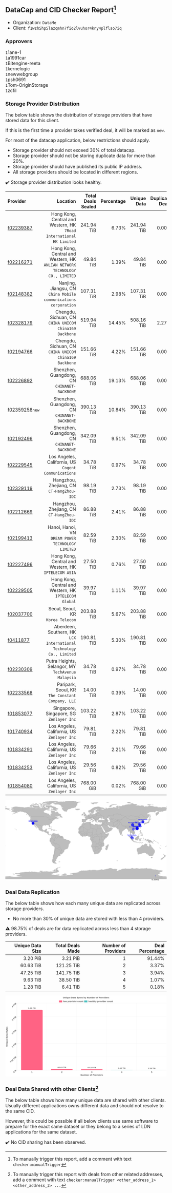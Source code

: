 ## DataCap and CID Checker Report[^1]
 - Organization: `DataMe`
 - Client: `f1wzh5hp5lazqmhn7fio2lvuhor4kny4plflso7iq`
### Approvers
`1`1ane-1<br/>`1`a1991car<br/>`1`Bitengine-reeta<br/>`1`kernelogic<br/>`1`newwebgroup<br/>`1`psh0691<br/>`1`Tom-OriginStorage<br/>`1`zcfil

### Storage Provider Distribution
The below table shows the distribution of storage providers that have stored data for this client.

If this is the first time a provider takes verified deal, it will be marked as `new`.

For most of the datacap application, below restrictions should apply.
 - Storage provider should not exceed 30% of total datacap.
 - Storage provider should not be storing duplicate data for more than 20%.
 - Storage provider should have published its public IP address.
 - All storage providers should be located in different regions.

✔️ Storage provider distribution looks healthy.

| Provider                                                    |                                                                        Location | Total Deals Sealed | Percentage | Unique Data | Duplicate Deals |
| :---------------------------------------------------------- | ------------------------------------------------------------------------------: | -----------------: | ---------: | ----------: | --------------: |
| [f02239387](https://filfox.info/en/address/f02239387)       |         Hong Kong, Central and Western, HK<br/>`7Road International HK Limited` |         241.94 TiB |      6.73% |  241.94 TiB |           0.00% |
| [f02216271](https://filfox.info/en/address/f02216271)       | Hong Kong, Central and Western, HK<br/>`ANLIAN NETWORK TECHNOLOGY CO., LIMITED` |          49.84 TiB |      1.39% |   49.84 TiB |           0.00% |
| [f02148382](https://filfox.info/en/address/f02148382)       |              Nanjing, Jiangsu, CN<br/>`China Mobile communications corporation` |         107.31 TiB |      2.98% |  107.31 TiB |           0.00% |
| [f02328179](https://filfox.info/en/address/f02328179)       |                       Chengdu, Sichuan, CN<br/>`CHINA UNICOM China169 Backbone` |         519.94 TiB |     14.45% |  508.16 TiB |           2.27% |
| [f02194766](https://filfox.info/en/address/f02194766)       |                       Chengdu, Sichuan, CN<br/>`CHINA UNICOM China169 Backbone` |         151.66 TiB |      4.22% |  151.66 TiB |           0.00% |
| [f02226892](https://filfox.info/en/address/f02226892)       |                                 Shenzhen, Guangdong, CN<br/>`CHINANET-BACKBONE` |         688.06 TiB |     19.13% |  688.06 TiB |           0.00% |
| [f02359258](https://filfox.info/en/address/f02359258)`new`  |                                 Shenzhen, Guangdong, CN<br/>`CHINANET-BACKBONE` |         390.13 TiB |     10.84% |  390.13 TiB |           0.00% |
| [f02192496](https://filfox.info/en/address/f02192496)       |                                 Shenzhen, Guangdong, CN<br/>`CHINANET-BACKBONE` |         342.09 TiB |      9.51% |  342.09 TiB |           0.00% |
| [f02229545](https://filfox.info/en/address/f02229545)       |                         Los Angeles, California, US<br/>`Cogent Communications` |          34.78 TiB |      0.97% |   34.78 TiB |           0.00% |
| [f02329119](https://filfox.info/en/address/f02329119)       |                                    Hangzhou, Zhejiang, CN<br/>`CT-HangZhou-IDC` |          98.19 TiB |      2.73% |   98.19 TiB |           0.00% |
| [f02212669](https://filfox.info/en/address/f02212669)       |                                    Hangzhou, Zhejiang, CN<br/>`CT-HangZhou-IDC` |          86.88 TiB |      2.41% |   86.88 TiB |           0.00% |
| [f02199413](https://filfox.info/en/address/f02199413)       |                           Hanoi, Hanoi, VN<br/>`DREAM POWER TECHNOLOGY LIMITED` |          82.59 TiB |      2.30% |   82.59 TiB |           0.00% |
| [f02227496](https://filfox.info/en/address/f02227496)       |                         Hong Kong, Central and Western, HK<br/>`IPTELECOM ASIA` |          27.50 TiB |      0.76% |   27.50 TiB |           0.00% |
| [f02229505](https://filfox.info/en/address/f02229505)       |                       Hong Kong, Central and Western, HK<br/>`IPTELECOM Global` |          39.97 TiB |      1.11% |   39.97 TiB |           0.00% |
| [f02037700](https://filfox.info/en/address/f02037700)       |                                            Seoul, Seoul, KR<br/>`Korea Telecom` |         203.88 TiB |      5.67% |  203.88 TiB |           0.00% |
| [f0411877](https://filfox.info/en/address/f0411877)         |          Aberdeen, Southern, HK<br/>`LCX International Technology Co., Limited` |         190.81 TiB |      5.30% |  190.81 TiB |           0.00% |
| [f02230309](https://filfox.info/en/address/f02230309)       |                           Putra Heights, Selangor, MY<br/>`TechAvenue Malaysia` |          34.78 TiB |      0.97% |   34.78 TiB |           0.00% |
| [f02233568](https://filfox.info/en/address/f02233568)       |                             Paripark, Seoul, KR<br/>`The Constant Company, LLC` |          14.00 TiB |      0.39% |   14.00 TiB |           0.00% |
| [f01853077](https://filfox.info/en/address/f01853077)       |                                     Singapore, Singapore, SG<br/>`Zenlayer Inc` |         103.22 TiB |      2.87% |  103.22 TiB |           0.00% |
| [f01740934](https://filfox.info/en/address/f01740934)       |                                  Los Angeles, California, US<br/>`Zenlayer Inc` |          79.81 TiB |      2.22% |   79.81 TiB |           0.00% |
| [f01834291](https://filfox.info/en/address/f01834291)       |                                  Los Angeles, California, US<br/>`Zenlayer Inc` |          79.66 TiB |      2.21% |   79.66 TiB |           0.00% |
| [f01834253](https://filfox.info/en/address/f01834253)       |                                  Los Angeles, California, US<br/>`Zenlayer Inc` |          29.56 TiB |      0.82% |   29.56 TiB |           0.00% |
| [f01854080](https://filfox.info/en/address/f01854080)       |                                  Los Angeles, California, US<br/>`Zenlayer Inc` |         768.00 GiB |      0.02% |  768.00 GiB |           0.00% |

<img src="https://raw.githubusercontent.com/data-preservation-programs/filplus-checker-assets/main/filecoin-project/filecoin-plus-large-datasets/issues/2044/1692071090635.png"/>

### Deal Data Replication
The below table shows how each many unique data are replicated across storage providers.

- No more than 30% of unique data are stored with less than 4 providers.

⚠️ 98.75% of deals are for data replicated across less than 4 storage providers.

| Unique Data Size | Total Deals Made | Number of Providers | Deal Percentage |
| ---------------: | ---------------: | ------------------: | --------------: |
|         3.20 PiB |         3.21 PiB |                   1 |          91.44% |
|        60.63 TiB |       121.25 TiB |                   2 |           3.37% |
|        47.25 TiB |       141.75 TiB |                   3 |           3.94% |
|         9.63 TiB |        38.50 TiB |                   4 |           1.07% |
|         1.28 TiB |         6.41 TiB |                   5 |           0.18% |

<img src="https://raw.githubusercontent.com/data-preservation-programs/filplus-checker-assets/main/filecoin-project/filecoin-plus-large-datasets/issues/2044/1692071091280.png"/>

### Deal Data Shared with other Clients[^3]
The below table shows how many unique data are shared with other clients.
Usually different applications owns different data and should not resolve to the same CID.

However, this could be possible if all below clients use same software to prepare for the exact same dataset or they belong to a series of LDN applications for the same dataset.

✔️ No CID sharing has been observed.

[^1]: To manually trigger this report, add a comment with text `checker:manualTrigger`

[^2]: Deals from those addresses are combined into this report as they are specified with `checker:manualTrigger`

[^3]: To manually trigger this report with deals from other related addresses, add a comment with text `checker:manualTrigger <other_address_1> <other_address_2> ...`

